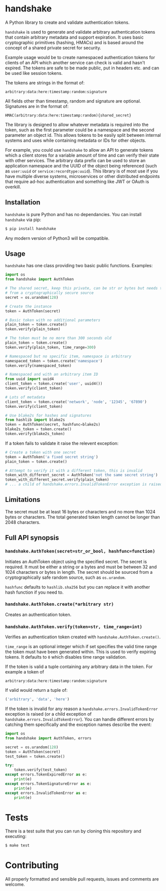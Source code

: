 # handshake

A Python library to create and validate authentication tokens.

`handshake` is used to generate and validate arbitrary authentication tokens
that contain arbitrary metadata and support expiration. It uses basic
cryptographic primitives (hashing, HMACs) and is based around the concept of a
shared private secret for security.

Example usage would be to create namespaced authentication tokens for clients
of an API which another service can check is valid and hasn't expired. The
tokens are safe to be made public, put in headers etc. and can be used like
session tokens.

The tokens are strings in the format of:

```
arbitrary:data:here:timestamp:random:signature
```

All fields other than timestamp, random and signature are optional. Signatures
are in the format of:

```
HMAC(arbitrary:data:here:timestamp:random){shared_secret}
```

The library is designed to allow whatever metadata is required into the token,
such as the first parameter could be a namespace and the second parameter an
object id. This allows tokens to be easily split between internal systems and
uses while containing metadata or IDs for other objects.

For example, you could use `handshake` to allow an API to generate tokens which
a client stores for a variable amount of time and can verify their state with
other services. The arbitrary data prefix can be used to store an application
namespace and the UUID of the object being referenced (such as `user:uuid` or
`service:recordtype:uuid`). This library is of most use if you have multiple
diverse systems, microservices or other distributed endpoints that require
ad-hoc authentication and something like JWT or OAuth is overkill.


## Installation

`handshake` is pure Python and has no dependancies. You can install `handshake`
via pip:

```bash
$ pip install handshake
```

Any modern version of Python3 will be compatible.


## Usage

`handshake` has one class providing two basic public functions. Examples:

```python
import os
from handshake import AuthToken

# The shared secret, keep this private, can be str or bytes but needs to be
# from a cryptographically secure source
secret = os.urandom(128)

# Create the instance
token = AuthToken(secret)

# Basic token with no additional parameters
plain_token = token.create()
token.verify(plain_token)

# The token must be no more than 300 seconds old
plain_token = token.create()
token.verify(plain_token, time_range=300)

# Namespaced but no specific item, namespace is arbitrary
namespaced_token = token.create('namespace')
token.verify(namespaced_token)

# Namespaced and with an arbitrary item ID
from uuid import uuid4
client_token = token.create('user', uuid4())
token.verify(client_token)

# Lots of metadata
client_token = token.create('network', 'node', '12345', '67890')
token.verify(client_token)

# Use blake2s for hashes and signatures
from hashlib import blake2s
token = AuthToken(secret, hashfunc=blake2s)
blake2s_token = token.create()
token.verify(blake2s_token)
```

If a token fails to validate it raise the relevent exception:

```python
# Create a token with one secret
token = AuthToken('a fixed secret string')
plain_token = token.create()

# Attempt to verify it with a different token, this is invalid
token_with_different_secret = AuthToken('not the same secret string')
token_with_different_secret.verify(plain_token)
# ... a child of handshake.errors.InvalidTokenError exception is raised
```

## Limitations

The secret must be at least 16 bytes or characters and no more than 1024 bytes
or characters. The total generated token length cannot be longer than 2048
characters.


## Full API synopsis

### `handshake.AuthToken(secret=str_or_bool, hashfunc=function)`

Initiates an AuthToken object using the specified secret. The secret is
required. It must be either a string or a bytes and must be between 32 and 1024
characters or bytes in length. The secret should be sourced from a
cryptographically safe random source, such as `os.urandom`.

`hashfunc` defaults to `hashlib.sha256` but you can replace it with another
hash function if you need to.

### `handshake.AuthToken.create(*arbitrary str)`

Creates an authentication token.

### `handshake.AuthToken.verify(token=str, time_range=int)`

Verifies an authentication token created with `handshake.AuthToken.create()`.

`time_range` is an optional integer which if set specifies the valid time
range the token must have been generated within. This is used to verify
expiring tokens. It defaults to `0` which disables time range validation.

If the token is valid a tuple containing any arbitrary data in the token. For
example a token of

```
arbitrary:data:here:timestamp:random:signature
```

If valid would return a tuple of:

```python
('arbitrary', 'data', 'here')
```

If the token is invalid for any reason a `handshake.errors.InvalidTokenError`
exception is raised (or a child exception of
`handshake.errors.InvalidTokenError`). You can handle different errors by
catching them specifically and the exception names describe the event:

```python
import os
from handshake import AuthToken, errors

secret = os.urandom(128)
token = AuthToken(secret)
test_token = token.create()

try:
    token.verify(test_token)
except errors.TokenExpiredError as e:
    print(e)
except errors.TokenSignatureError as e:
    print(e)
except errors.InvalidTokenError as e:
    print(e)
```


# Tests

There is a test suite that you can run by cloning this repository and
executing:

```bash
$ make test
```


# Contributing

All properly formatted and sensible pull requests, issues and comments are
welcome.
